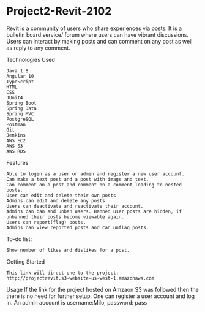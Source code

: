 # Project2-Revit-2102

Revit is a community of users who share experiences via posts. It is a bulletin board service/ forum where users can have vibrant discussions. 
Users can interact by making posts and can comment on any post as well as reply to any comment.

Technologies Used

	Java 1.8
	Angular 10
	TypeScript
	HTML
	CSS
	JUnit4
	Spring Boot
	Spring Data
	Spring MVC
	PostgreSQL
	Postman
	Git
	Jenkins
	AWS EC2
	AWS S3
	AWS RDS

Features

	Able to login as a user or admin and register a new user account.
	Can make a text post and a post with image and text.
	Can comment on a post and comment on a comment leading to nested posts.
	User can edit and delete their own posts
	Admins can edit and delete any posts
	Users can deactivate and reactivate their account.
	Admins can ban and unban users. Banned user posts are hidden, if unbanned their posts become viewable again.
	Users can report(flag) posts.
	Admins can view reported posts and can unflag posts.
	

To-do list:

	Show number of likes and dislikes for a post.
	
Getting Started

	This link will direct one to the project: 
	http://projectrevit.s3-website-us-west-1.amazonaws.com

Usage
	If the link for the project hosted on Amzaon S3 was followed then the there is no
	need for further setup. One can register a user account and log in. 
	An admin account is username:Milo, password: pass

